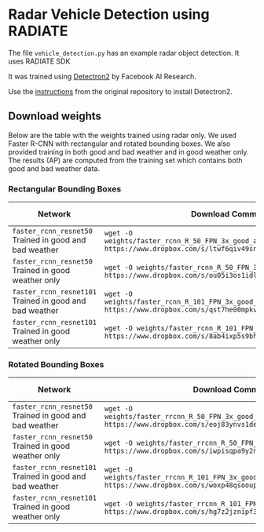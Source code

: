 # Radar Vehicle Detection using RADIATE

The file `vehicle_detection.py` has an example radar object detection. It uses RADIATE SDK 

It was trained using [Detectron2](https://github.com/facebookresearch/detectron2) by Facebook AI Research.

Use the [instructions](https://github.com/facebookresearch/detectron2/blob/master/INSTALL.md) from the original repository to install Detectron2.

## Download weights

Below are the table with the weights trained using radar only. We used Faster R-CNN with rectangular and rotated bounding boxes. We also provided training in both good and bad weather and in good weather only.
The results (AP) are computed from the training set which contains both good and bad weather data.

### Rectangular Bounding Boxes
| Network        | Download Command           | AP (%)  |
| ------------- |-------------| -----:|
| `faster_rcnn_resnet50` Trained in good and bad weather     | `wget -O weights/faster_rcnn_R_50_FPN_3x_good_and_bad_weather_radar.pth https://www.dropbox.com/s/ltwf6qiv49sn20m/model_final.pth?dl=0` | 53.57 |
| `faster_rcnn_resnet50` Trained in good weather only   | `wget -O weights/faster_rcnn_R_50_FPN_3x_good_weather_radar.pth https://www.dropbox.com/s/ou05i3os1idlll9/model_final.pth?dl=0`      |   52.77 |
| `faster_rcnn_resnet101` Trained in good and bad weather| `wget -O weights/faster_rcnn_R_101_FPN_3x_good_and_bad_weather_radar.pth https://www.dropbox.com/s/qst7he00mpkvi44/model_final.pth?dl=0`     |   54.43 |
|`faster_rcnn_resnet101` Trained in good weather only |`wget -O weights/faster_rcnn_R_101_FPN_3x_good_weather_radar.pth https://www.dropbox.com/s/8ab4ixp5s9bhns2/model_final.pth?dl=0`| 52.90|




### Rotated Bounding Boxes
| Network        | Download Command           | AP (%)  |
| ------------- |-------------| -----:|
| `faster_rcnn_resnet50` Trained in good and bad weather      | `wget -O weights/faster_rrcnn_R_50_FPN_3x_good_and_bad_weather_radar.pth https://www.dropbox.com/s/eoj83ynvs1dernx/model_final.pth?dl=0` | 45.77 |
| `faster_rcnn_resnet50` Trained in good weather only      | `wget -O weights/faster_rrcnn_R_50_FPN_3x_good_weather_radar.pth https://www.dropbox.com/s/iwpisqpa9y2nfng/model_final.pth?dl=0`      |   45.31 |
| `faster_rcnn_resnet101` Trained in good and bad weather| `wget -O weights/faster_rrcnn_R_101_FPN_3x_good_and_bad_weather_radar.pth https://www.dropbox.com/s/woxp48qsooupqpl/model_final.pth?dl=0`     |   46.55 |
|`faster_rcnn_resnet101` Trained in good weather only|`wget -O weights/faster_rrcnn_R_101_FPN_3x_good_weather_radar.pth https://www.dropbox.com/s/hg7z2jznipf320c/model_final.pth?dl=0`| 45.84|














